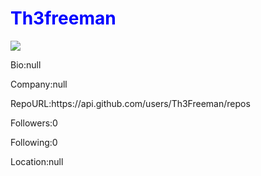 <h1 style='color:Blue'>Th3freeman</h1> <img src=https://avatars0.githubusercontent.com/u/55361429?v=4><p>Bio:null</p><p>Company:null</p><p>RepoURL:https://api.github.com/users/Th3Freeman/repos</p><p>Followers:0</p><p>Following:0</p><p>Location:null</p>